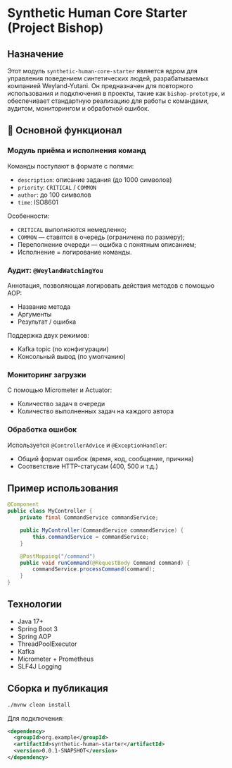 # Synthetic Human Core Starter (Project Bishop)

## Назначение

Этот модуль `synthetic-human-core-starter` является ядром для управления поведением синтетических людей, разрабатываемых компанией Weyland-Yutani. Он предназначен для повторного использования и подключения в проекты, такие как `bishop-prototype`, и обеспечивает стандартную реализацию для работы с командами, аудитом, мониторингом и обработкой ошибок.

## 🚀 Основной функционал

### Модуль приёма и исполнения команд

Команды поступают в формате с полями:

* `description`: описание задания (до 1000 символов)
* `priority`: `CRITICAL` / `COMMON`
* `author`: до 100 символов
* `time`: ISO8601

Особенности:

* `CRITICAL` выполняются немедленно;
* `COMMON` — ставятся в очередь (ограничена по размеру);
* Переполнение очереди — ошибка с понятным описанием;
* Исполнение = логирование команды.

### Аудит: `@WeylandWatchingYou`

Аннотация, позволяющая логировать действия методов с помощью AOP:

* Название метода
* Аргументы
* Результат / ошибка

Поддержка двух режимов:

* Kafka topic (по конфигурации)
* Консольный вывод (по умолчанию)

### Мониторинг загрузки

С помощью Micrometer и Actuator:

* Количество задач в очереди
* Количество выполненных задач на каждого автора

### Обработка ошибок

Используется `@ControllerAdvice` и `@ExceptionHandler`:

* Общий формат ошибок (время, код, сообщение, причина)
* Соответствие HTTP-статусам (400, 500 и т.д.)

## Пример использования

```java
@Component
public class MyController {
    private final CommandService commandService;

    public MyController(CommandService commandService) {
        this.commandService = commandService;
    }

    @PostMapping("/command")
    public void runCommand(@RequestBody Command command) {
        commandService.processCommand(command);
    }
}
```

## Технологии

* Java 17+
* Spring Boot 3
* Spring AOP
* ThreadPoolExecutor
* Kafka
* Micrometer + Prometheus
* SLF4J Logging

## Сборка и публикация

```bash
./mvnw clean install
```

Для подключения:

```xml
<dependency>
  <groupId>org.example</groupId>
  <artifactId>synthetic-human-starter</artifactId>
  <version>0.0.1-SNAPSHOT</version>
</dependency>
```


